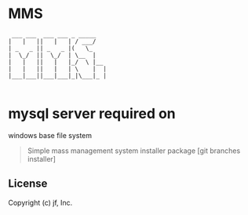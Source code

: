 # MMS

```
 ___ ___  ___ ___ _ _____   
|   |   ||   |   | / ___/   
| _   _ || _   _ |(   \_    
|  \_/  ||  \_/  | \__  |   
|   |   ||   |   |_/  \ |__ 
|   |   ||   |   | \    |  |
|___|___||___|___|_|\___|_ |
                        
```
# mysql server required on 

windows base file system

> Simple mass management system installer package [git branches installer]

## License

Copyright (c) jf, Inc.
